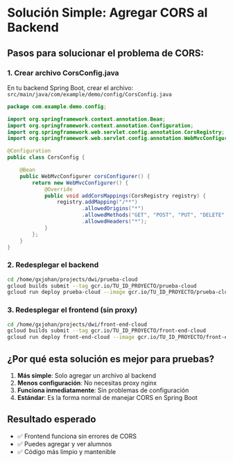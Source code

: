 # Solución Simple: Agregar CORS al Backend

## Pasos para solucionar el problema de CORS:

### 1. Crear archivo CorsConfig.java
En tu backend Spring Boot, crear el archivo:
`src/main/java/com/example/demo/config/CorsConfig.java`

```java
package com.example.demo.config;

import org.springframework.context.annotation.Bean;
import org.springframework.context.annotation.Configuration;
import org.springframework.web.servlet.config.annotation.CorsRegistry;
import org.springframework.web.servlet.config.annotation.WebMvcConfigurer;

@Configuration
public class CorsConfig {

    @Bean
    public WebMvcConfigurer corsConfigurer() {
        return new WebMvcConfigurer() {
            @Override
            public void addCorsMappings(CorsRegistry registry) {
                registry.addMapping("/**")
                        .allowedOrigins("*")
                        .allowedMethods("GET", "POST", "PUT", "DELETE", "OPTIONS")
                        .allowedHeaders("*");
            }
        };
    }
}
```

### 2. Redesplegar el backend
```bash
cd /home/gxjohan/projects/dwi/prueba-cloud
gcloud builds submit --tag gcr.io/TU_ID_PROYECTO/prueba-cloud
gcloud run deploy prueba-cloud --image gcr.io/TU_ID_PROYECTO/prueba-cloud --platform managed --region us-central1 --allow-unauthenticated
```

### 3. Redesplegar el frontend (sin proxy)
```bash
cd /home/gxjohan/projects/dwi/front-end-cloud
gcloud builds submit --tag gcr.io/TU_ID_PROYECTO/front-end-cloud
gcloud run deploy front-end-cloud --image gcr.io/TU_ID_PROYECTO/front-end-cloud --platform managed --region us-central1 --allow-unauthenticated --port 80
```

## ¿Por qué esta solución es mejor para pruebas?

1. **Más simple**: Solo agregar un archivo al backend
2. **Menos configuración**: No necesitas proxy nginx
3. **Funciona inmediatamente**: Sin problemas de configuración
4. **Estándar**: Es la forma normal de manejar CORS en Spring Boot

## Resultado esperado
- ✅ Frontend funciona sin errores de CORS
- ✅ Puedes agregar y ver alumnos
- ✅ Código más limpio y mantenible